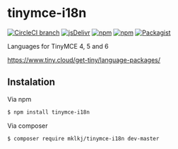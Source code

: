 # tinymce-i18n

[![CircleCI branch](https://img.shields.io/circleci/project/github/mklkj/tinymce-i18n/master.svg?style=flat-square)](https://circleci.com/gh/mklkj/tinymce-i18n)
[![jsDelivr](https://data.jsdelivr.com/v1/package/npm/tinymce-i18n/badge)](https://www.jsdelivr.com/package/npm/tinymce-i18n)
[![npm](https://img.shields.io/npm/dt/tinymce-i18n.svg?style=flat-square)](https://www.npmjs.com/package/tinymce-i18n)
[![npm](https://img.shields.io/npm/dw/tinymce-i18n.svg?style=flat-square)](https://www.npmjs.com/package/tinymce-i18n)
[![Packagist](https://img.shields.io/packagist/dt/mklkj/tinymce-i18n.svg?style=flat-square)](https://packagist.org/packages/mklkj/tinymce-i18n)

Languages for TinyMCE 4, 5 and 6

https://www.tiny.cloud/get-tiny/language-packages/

## Instalation

Via npm

```bash
$ npm install tinymce-i18n
```

Via composer

```bash
$ composer require mklkj/tinymce-i18n dev-master
```
